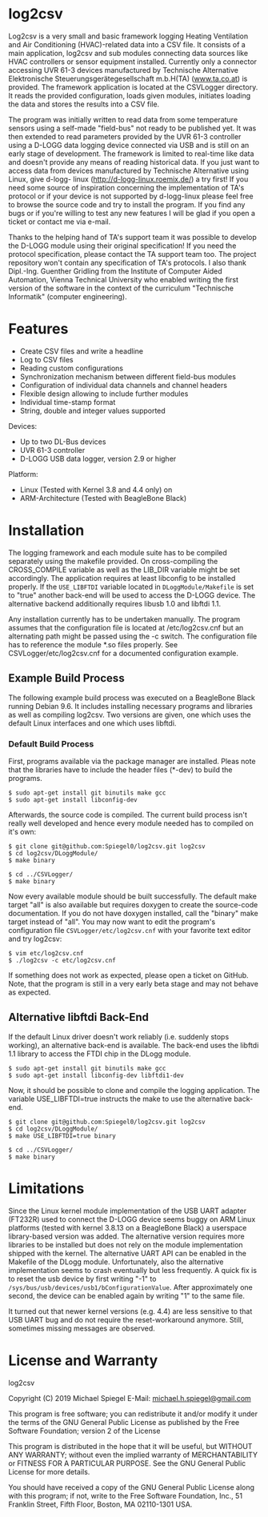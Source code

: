 log2csv
=======

Log2csv is a very small and basic framework logging Heating Ventilation and Air
Conditioning (HVAC)-related data into a CSV file. It consists of a main 
application, log2csv and sub modules connecting data sources like HVAC 
controllers or sensor equipment installed.
Currently only a connector accessing UVR 61-3 devices manufactured by 
Technische Alternative Elektronische Steuerungsgerätegesellschaft m.b.H(TA) 
(www.ta.co.at) is provided. The framework application is located at the 
CSVLogger directory. It reads the provided configuration, loads given modules,
initiates loading the data and stores the results into a CSV file.

The program was initially written to read data from some temperature sensors
using a self-made "field-bus" not ready to be published yet. It was then 
extended to read parameters provided by the UVR 61-3 controller using a D-LOGG
data logging device connected via USB and is still on an early stage of 
development. The framework is limited to real-time like data and doesn't 
provide any means of reading historical data. If you just want to access data 
from devices manufactured by Technische Alternative using Linux, give d-logg-
linux (http://d-logg-linux.roemix.de/) a try first! If you need some source of 
inspiration concerning the implementation of TA's protocol or if your device is
not supported by d-logg-linux please feel free to browse the source code and 
try to install the program. If you find any bugs or if you're willing to test 
any new features I will be glad if you open a ticket or contact me via e-mail.

Thanks to the helping hand of TA's support team it was possible to develop the
D-LOGG module using their original specification! If you need the protocol 
specification, please contact the TA support team too. The project repository
won't contain any specification of TA's protocols. I also thank Dipl.-Ing. 
Guenther Gridling from the Institute of Computer Aided Automation, Vienna 
Technical University who enabled writing the first version of the software in 
the context of the curriculum "Technische Informatik" (computer engineering).

# Features

* Create CSV files and write a headline
* Log to CSV files
* Reading custom configurations
* Synchronization mechanism between different field-bus modules
* Configuration of individual data channels and channel headers
* Flexible design allowing to include further modules
* Individual time-stamp format
* String, double and integer values supported

Devices:
* Up to two DL-Bus devices
* UVR 61-3 controller
* D-LOGG USB data logger, version 2.9 or higher

Platform:
* Linux (Tested with Kernel 3.8 and 4.4 only) on
* ARM-Architecture (Tested with BeagleBone Black)

# Installation

The logging framework and each module suite has to be compiled separately using
the makefile provided. On cross-compiling the CROSS_COMPILE variable as well as
the LIB_DIR variable might be set accordingly. The application requires at 
least libconfig to be installed properly. If the `USE_LIBFTDI` variable located 
in `DLoggModule/Makefile` is set to "true" another back-end will be used to 
access the D-LOGG device. The alternative backend additionally requires 
libusb 1.0 and libftdi 1.1.

Any installation currently has to be undertaken manually. The program assumes 
that the configuration file is located at /etc/log2csv.cnf but an alternating 
path might be passed using the -c switch. The configuration file has to 
reference the module *.so files properly. See CSVLogger/etc/log2csv.cnf for a 
documented configuration example.

## Example Build Process

The following example build process was executed on a BeagleBone Black running 
Debian 9.6. It includes installing necessary programs and libraries as
well as compiling log2csv. Two versions are given, one which uses the default 
Linux interfaces and one which uses libftdi.

### Default Build Process

First, programs available via the package manager are installed.
Pleas note that the libraries have to include the header files (*-dev) to build
the programs.

```
$ sudo apt-get install git binutils make gcc
$ sudo apt-get install libconfig-dev
```

Afterwards, the source code is compiled. The current build process isn't really
well developed and hence every module needed has to compiled on it's own:

```
$ git clone git@github.com:Spiegel0/log2csv.git log2csv
$ cd log2csv/DLoggModule/
$ make binary
```

```
$ cd ../CSVLogger/
$ make binary
```

Now every available module should be built successfully. The default make 
target "all" is also available but requires doxygen to create the source-code 
documentation. If you do not have doxygen installed, call the "binary" make 
target instead of "all".
You may now want to edit the program's configuration file 
`CSVLogger/etc/log2csv.cnf` with your favorite text editor and try log2csv:

```
$ vim etc/log2csv.cnf
$ ./log2csv -c etc/log2csv.cnf
```

If something does not work as expected, please open a ticket on GitHub. Note, 
that the program is still in a very early beta stage and may not behave as 
expected.

## Alternative libftdi Back-End

If the default Linux driver doesn't work reliably (i.e. suddenly stops 
working), an alternative back-end is available. The back-end uses the 
libftdi 1.1 library to access the FTDI chip in the DLogg module.

```
$ sudo apt-get install git binutils make gcc
$ sudo apt-get install libconfig-dev libftdi1-dev
```

Now, it should be possible to clone and compile the logging application. The 
variable USE_LIBFTDI=true instructs the make to use the alternative back-end.

```
$ git clone git@github.com:Spiegel0/log2csv.git log2csv
$ cd log2csv/DLoggModule/
$ make USE_LIBFTDI=true binary
```

```
$ cd ../CSVLogger/
$ make binary
```

# Limitations

Since the Linux kernel module implementation of the USB UART adapter (FT232R)
used to connect the D-LOGG device seems buggy on ARM Linux platforms (tested 
with kernel 3.8.13 on a BeagleBone Black) a userspace library-based version was 
added. The alternative version requires more libraries to be installed but does 
not rely on the module implementation shipped with the kernel. The alternative 
UART API can be enabled in the Makefile of the DLogg module. Unfortunately, also
the alternative implementation seems to crash eventually but less frequently. A 
quick fix is to reset the usb device by first writing "-1" to 
`/sys/bus/usb/devices/usb1/bConfigurationValue`. After approximately one second,
the device can be enabled again by writing "1" to the same file.

It turned out that newer kernel versions (e.g. 4.4) are less sensitive to that 
USB UART bug and do not require the reset-workaround anymore. Still, sometimes 
missing messages are observed.

# License and Warranty

log2csv

Copyright (C) 2019 Michael Spiegel
E-Mail: michael.h.spiegel@gmail.com

This program is free software; you can redistribute it and/or modify
it under the terms of the GNU General Public License as published by
the Free Software Foundation; version 2 of the License

This program is distributed in the hope that it will be useful,
but WITHOUT ANY WARRANTY; without even the implied warranty of
MERCHANTABILITY or FITNESS FOR A PARTICULAR PURPOSE.  See the
GNU General Public License for more details.

You should have received a copy of the GNU General Public License along
with this program; if not, write to the Free Software Foundation, Inc.,
51 Franklin Street, Fifth Floor, Boston, MA 02110-1301 USA.

